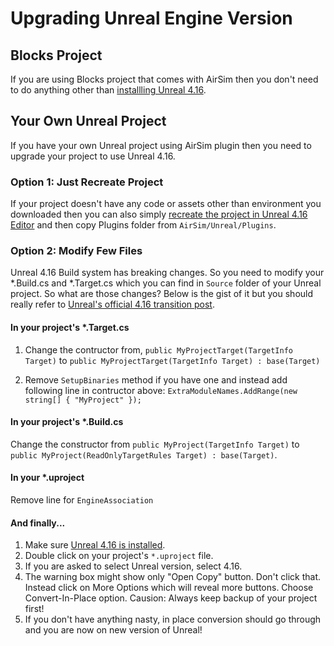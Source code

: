 
# Upgrading Unreal Engine Version

## Blocks Project

If you are using Blocks project that comes with AirSim then you don't need to do anything other than [installling Unreal 4.16](build.md).

## Your Own Unreal Project
If you have your own Unreal project using AirSim plugin then you need to upgrade your project to use Unreal 4.16. 

### Option 1: Just Recreate Project

If your project doesn't have any code or assets other than environment you downloaded then you can also simply [recreate the project in Unreal 4.16 Editor](unreal_custenv.md) and then copy Plugins folder from `AirSim/Unreal/Plugins`. 

### Option 2: Modify Few Files

Unreal 4.16 Build system has breaking changes. So you need to modify your *.Build.cs and *.Target.cs which you can find in `Source` folder of your Unreal project. So what are those changes? Below is the gist of it but you should really refer to [Unreal's official 4.16 transition post](https://forums.unrealengine.com/showthread.php?145757-C-4-16-Transition-Guide).

#### In your project's *.Target.cs
1. Change the contructor from, `public MyProjectTarget(TargetInfo Target)` to `public MyProjectTarget(TargetInfo Target) : base(Target)`

2. Remove `SetupBinaries` method if you have one and instead add following line in contructor above: `ExtraModuleNames.AddRange(new string[] { "MyProject" });`

#### In your project's *.Build.cs
Change the constructor from `public MyProject(TargetInfo Target)` to `public MyProject(ReadOnlyTargetRules Target) : base(Target)`.

#### In your *.uproject
Remove line for `EngineAssociation`

#### And finally...
1. Make sure [Unreal 4.16 is installed](build,md).
2. Double click on your project's `*.uproject` file.
3. If you are asked to select Unreal version, select 4.16.
4. The warning box might show only "Open Copy" button. Don't click that. Instead click on More Options which will reveal more buttons. Choose Convert-In-Place option. Causion: Always keep backup of your project first!
5. If you don't have anything nasty, in place conversion should go through and you are now on new version of Unreal!
